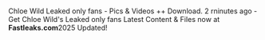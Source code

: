 #
Chloe Wild Leaked only fans - Pics & Videos ++ Download. 2 rninutes ago - Get Chloe Wild's Leaked only fans Latest Content & FiIes now at **Fastleaks.com**2025 Updated!

